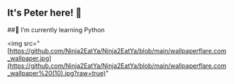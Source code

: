 ## It's Peter here! 👋
##🌱 I’m currently learning Python

<img src="[https://github.com/Ninja2EatYa/Ninja2EatYa/blob/main/wallpaperflare.com_wallpaper.jpg](https://github.com/Ninja2EatYa/Ninja2EatYa/blob/main/wallpaperflare.com_wallpaper%20(10).jpg?raw=true)"
